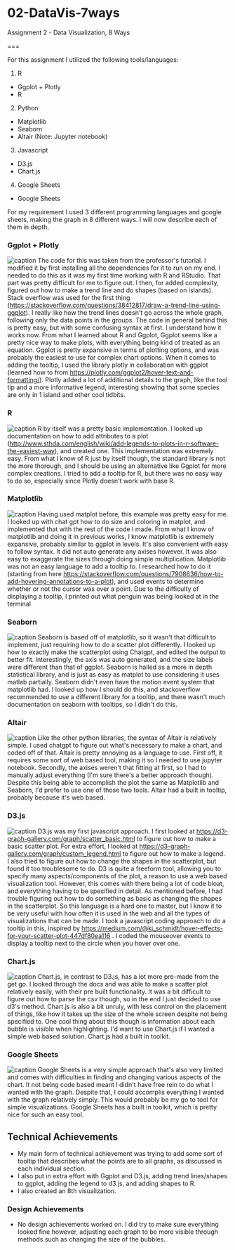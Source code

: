 # 02-DataVis-7ways

Assignment 2 - Data Visualization, 8 Ways  

===

For this assignment I utilized the following tools/languages:

1. R
* Ggplot + Plotly
* R
2. Python
* Matplotlib
* Seaborn
* Altair (Note: Jupyter notebook)
3. Javascript
* D3.js
* Chart.js
4. Google Sheets
* Google Sheets

For my requirement I used 3 different programming languages and google sheets, making the graph in 8 different ways. I will now describe each of them in depth.

### Ggplot + Plotly
![caption](img/r-ggplot.png)
The code for this was taken from the professor's tutorial. I modified it by first installing all the dependencies for it to run on my end. I needed to do this as it was my first time working with R and RStudio. That part was pretty difficult for me to figure out. I then, for added complexity, figured out how to make a trend line and do shapes (based on islands). Stack overflow was used for the first thing (https://stackoverflow.com/questions/38412817/draw-a-trend-line-using-ggplot). I really like how the trend lines doesn't go across the whole graph, following only the data points in the groups.
The code in general behind this is pretty easy, but with some confusing syntax at first. I understand how it works now. From what I learned about R and Ggplot, Ggplot seems like a pretty nice way to make plots, with everything being kind of treated as an equation. Ggplot is pretty expansive in terms of plotting options, and was probably the easiest to use for complex chart options. When it comes to adding the tooltip, I used the library plotly in collaboration with ggplot (learned how to from https://plotly.com/ggplot2/hover-text-and-formatting/). Plotly added a lot of additional details to the graph, like the tool tip and a more informative legend, interesting showing that some species are only in 1 island and other cool tidbits.

### R
![caption](img/r.png)
R by itself was a pretty basic implementation. I looked up documentation on how to add attributes to a plot (http://www.sthda.com/english/wiki/add-legends-to-plots-in-r-software-the-easiest-way), and created one. This implementation was extremely easy. From what I know of R just by itself though, the standard library is not the more thorough, and I should be using an alternative like Ggplot for more complex creations. I tried to add a tooltip for R, but there was no easy way to do so, especially since Plotly doesn't work with base R.

### Matplotlib
![caption](img/matplotlib.png)
Having used matplot before, this example was pretty easy for me. I looked up with chat gpt how to do size and coloring in matplot, and implemented that with the rest of the code I made. From what I know of matplotlib and doing it in previous works, I know matplotlib is extremely expansive, probably similar to ggplot in levels. It's also convenient with easy to follow syntax. It did not auto generate any axises however. It was also easy to exaggerate the sizes through doing simple multiplication. Matplotlib was not an easy language to add a tooltip to. I researched how to do it (starting from here https://stackoverflow.com/questions/7908636/how-to-add-hovering-annotations-to-a-plot), and used events to determine whether or not the cursor was over a point. Due to the difficulty of displaying a tooltip, I printed out what penguin was being looked at in the terminal

### Seaborn
![caption](img/seaborn.png)
Seaborn is based off of matplotlib, so it wasn't that difficult to implement, just requiring how to do a scatter plot differently. I looked up how to exactly make the scatterplot using Chatgpt, and edited the output to better fit. Interestingly, the axis was auto generated, and the size labels were different than that of ggplot. Seaborn is hailed as a more in depth statistical library, and is just as easy as matplot to use considering it uses matlab partially. Seaborn didn't even have the motion event system that matplotlib had. I looked up how I should do this, and stackoverflow recommended to use a different library for a tooltip, and there wasn't much documentation on seaborn with tooltips, so I didn't do this.

### Altair
![caption](img/altair.png)
Like the other python libraries, the syntax of Altair is relatively simple. I used chatgpt to figure out what's necessary to make a chart, and coded off of that. Altair is pretty annoying as a language to use. First off, it requires some sort of web based tool, making it so I needed to use jupyter notebook. Secondly, the axises weren't that fitting at first, so I had to manually adjust everything (I'm sure there's a better approach though). Despite this being able to accomplish the plot the same as Matplotlib and Seaborn, I'd prefer to use one of those two tools. Altair had a built in tooltip, probably because it's web based.

### D3.js
![caption](img/d3.png)
D3.js was my first javascript approach. I first looked at https://d3-graph-gallery.com/graph/scatter_basic.html to figure out how to make a basic scatter plot. For extra effort, I looked at https://d3-graph-gallery.com/graph/custom_legend.html to figure out how to make a legend. I also tried to figure out how to change the shapes in the scatterplot, but found it too troublesome to do. D3 is quite a freeform tool, allowing you to specify many aspects/components of the plot, a reason to use a web based visualization tool. However, this comes with there being a lot of code bloat, and everything having to be specified in detail. As mentioned before, I had trouble figuring out how to do something as basic as changing the shapes in the scatterplot. So this language is a hard one to master, but I know it to be very useful with how often it is used in the web and all the types of visualizations that can be made. I took a javascript coding approach to do a tooltip in this, inspired by https://medium.com/@kj_schmidt/hover-effects-for-your-scatter-plot-447df80ea116 . I coded the mouseover events to display a tooltip next to the circle when you hover over one.

### Chart.js
![caption](img/chart.png)
Chart.js, in contrast to D3.js, has a lot more pre-made from the get go. I looked through the docs and was able to make a scatter plot relatively easily, with their pre built functionality. It was a bit difficult to figure out how to parse the csv though, so in the end I just decided to use d3's method. Chart.js is also a bit unruly, with less control on the placement of things, like how it takes up the size of the whole screen despite not being specified to. One cool thing about this though is information about each bubble is visible when highlighting. I'd want to use Chart.js if I wanted a simple web based solution. Chart.js had a built in toolkit.

### Google Sheets
![caption](img/google-sheets.png)
Google Sheets is a very simple approach that's also very limited and comes with difficulties in finding and changing various aspects of the chart. It not being code based meant I didn't have free rein to do what I wanted with the graph. Despite that, I could accomplis everything I wanted with the graph relatively simply. This would probably be my go to tool for simple visualizations. Google Sheets has a built in toolkit, which is pretty nice for such an easy tool.

## Technical Achievements
- My main form of technical achievement was trying to add some sort of tooltip that describes what the points are to all graphs, as discussed in each individual section.
- I also put in extra effort with Ggplot and D3.js, adding trend lines/shapes to ggplot, adding the legend to d3.js, and adding shapes to R. 
- I also created an 8th visualization.

### Design Achievements
- No design achievements worked on. I did try to make sure everything looked fine however, adjusting each graph to be more visible through methods such as changing the size of the bubbles.
